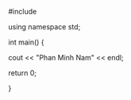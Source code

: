 #include <iostream>
   
using namespace std;


int main() {

   cout << "Phan Minh Nam" << endl;

   return 0;

}
